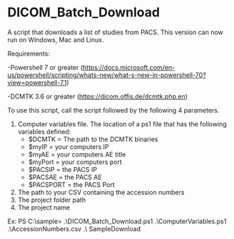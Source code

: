 # DICOM_Batch_Download
A script that downloads a list of studies from PACS. This version can now run on Windows, Mac and Linux.

Requirements:

-Powershell 7 or greater (https://docs.microsoft.com/en-us/powershell/scripting/whats-new/what-s-new-in-powershell-70?view=powershell-7.1)

-DCMTK 3.6 or greater (https://dicom.offis.de/dcmtk.php.en)

To use this script, call the script followed by the following 4 parameters.
1. Computer variables file. The location of a ps1 file that has the following variables defined:
   - $DCMTK = The path to the DCMTK binaries
   - $myIP = your computers IP
   - $myAE = your computers AE title
   - $myPort = your computers port
   - $PACSIP = the PACS IP
   - $PACSAE = the PACS AE
   - $PACSPORT = the PACS Port
2. The path to your CSV containing the accession numbers
3. The project folder path
4. The project name

Ex:
PS C:\sample\> .\DICOM_Batch_Download.ps1 .\ComputerVariables.ps1 .\AccessionNumbers.csv .\ SampleDownload
